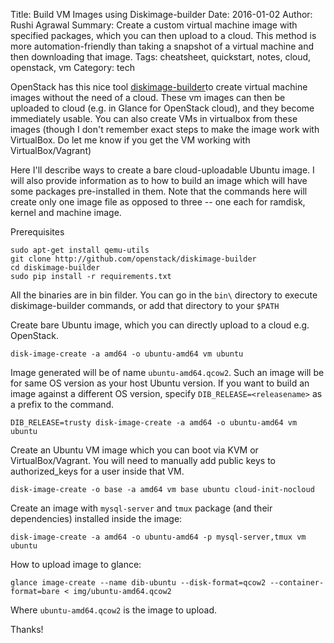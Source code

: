 Title: Build VM Images using Diskimage-builder
Date: 2016-01-02
Author: Rushi Agrawal
Summary: Create a custom virtual machine image with specified packages, which you can then upload to a cloud. This method is more automation-friendly than taking a snapshot of a virtual machine and then downloading that image.
Tags: cheatsheet, quickstart, notes, cloud, openstack, vm
Category: tech

OpenStack has this nice tool [diskimage-builder](https://github.com/openstack/diskimage-builder)to create virtual machine images without the need
of a cloud. These vm images can then be uploaded to cloud (e.g. in Glance for
OpenStack cloud), and they become immediately usable. You can also create VMs in
virtualbox from these images (though I don't remember exact steps to make the
image work with VirtualBox. Do let me know if you get the VM working with
VirtualBox/Vagrant)

Here I'll describe ways to create a bare cloud-uploadable Ubuntu image. I will
also provide information as to how to build an image which will have some
packages pre-installed in them. Note that the commands here will create only
one image file as opposed to three -- one each for ramdisk, kernel and machine image.

Prerequisites

    sudo apt-get install qemu-utils
    git clone http://github.com/openstack/diskimage-builder
    cd diskimage-builder
    sudo pip install -r requirements.txt

All the binaries are in bin filder. You can go in the `bin\` directory to
execute diskimage-builder commands, or add that directory to your `$PATH`

Create bare Ubuntu image, which you can directly upload to a cloud e.g.
OpenStack. 

    disk-image-create -a amd64 -o ubuntu-amd64 vm ubuntu

Image generated will be of name `ubuntu-amd64.qcow2`. Such an image will be for
same OS version as your host Ubuntu version. If you want
to build an image against a different OS version, specify
`DIB_RELEASE=<releasename>` as a prefix to the command.

    DIB_RELEASE=trusty disk-image-create -a amd64 -o ubuntu-amd64 vm ubuntu

Create an Ubuntu VM image which you can boot via KVM or VirtualBox/Vagrant.
You will need to manually
add public keys to authorized_keys for a user inside that VM.

    disk-image-create -o base -a amd64 vm base ubuntu cloud-init-nocloud

Create an image with `mysql-server` and `tmux` package (and their dependencies) installed inside the image:

    disk-image-create -a amd64 -o ubuntu-amd64 -p mysql-server,tmux vm ubuntu

How to upload image to glance:

    glance image-create --name dib-ubuntu --disk-format=qcow2 --container-format=bare < img/ubuntu-amd64.qcow2

Where `ubuntu-amd64.qcow2` is the image to upload.

Thanks!
